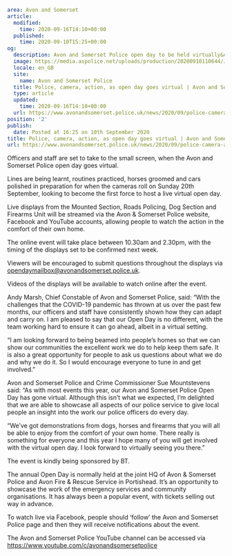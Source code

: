 ```yaml
area: Avon and Somerset
article:
  modified:
    time: 2020-09-16T14:10+00:00
  published:
    time: 2020-09-10T15:25+00:00
og:
  description: Avon and Somerset Police open day to be held virtually&#8230;
  image: https://media.aspolice.net/uploads/production/20200910110644/J15328_OpenDay_Faceebook_1200x628pixels_V4_LR.jpg
  locale: en_GB
  site:
    name: Avon and Somerset Police
  title: Police, camera, action, as open day goes virtual | Avon and Somerset Police
  type: article
  updated:
    time: 2020-09-16T14:10+00:00
  url: https://www.avonandsomerset.police.uk/news/2020/09/police-camera-action-as-open-day-goes-virtual/
position: '2'
publish:
  date: Posted at 16:25 on 10th September 2020
title: Police, camera, action, as open day goes virtual | Avon and Somerset Police
url: https://www.avonandsomerset.police.uk/news/2020/09/police-camera-action-as-open-day-goes-virtual/
```

Officers and staff are set to take to the small screen, when the Avon and Somerset Police open day goes virtual.

Lines are being learnt, routines practiced, horses groomed and cars polished in preparation for when the cameras roll on Sunday 20th September, looking to become the first force to host a live virtual open day.

Live displays from the Mounted Section, Roads Policing, Dog Section and Firearms Unit will be streamed via the Avon & Somerset Police website, Facebook and YouTube accounts, allowing people to watch the action in the comfort of their own home.

The online event will take place between 10.30am and 2.30pm, with the timing of the displays set to be confirmed next week.

Viewers will be encouraged to submit questions throughout the displays via opendaymailbox@avonandsomerset.police.uk.

Videos of the displays will be available to watch online after the event.

Andy Marsh, Chief Constable of Avon and Somerset Police, said: “With the challenges that the COVID-19 pandemic has thrown at us over the past few months, our officers and staff have consistently shown how they can adapt and carry on. I am pleased to say that our Open Day is no different, with the team working hard to ensure it can go ahead, albeit in a virtual setting.

“I am looking forward to being beamed into people’s homes so that we can show our communities the excellent work we do to help keep them safe. It is also a great opportunity for people to ask us questions about what we do and why we do it. So I would encourage everyone to tune in and get involved.”

Avon and Somerset Police and Crime Commissioner Sue Mountstevens said: “As with most events this year, our Avon and Somerset Police Open Day has gone virtual. Although this isn’t what we expected, I’m delighted that we are able to showcase all aspects of our police service to give local people an insight into the work our police officers do every day.

“We’ve got demonstrations from dogs, horses and firearms that you will all be able to enjoy from the comfort of your own home. There really is something for everyone and this year I hope many of you will get involved with the virtual open day. I look forward to virtually seeing you there.”

The event is kindly being sponsored by BT.

The annual Open Day is normally held at the joint HQ of Avon & Somerset Police and Avon Fire & Rescue Service in Portishead. It’s an opportunity to showcase the work of the emergency services and community organisations. It has always been a popular event, with tickets selling out way in advance.

To watch live via Facebook, people should ‘follow’ the Avon and Somerset Police page and then they will receive notifications about the event.

The Avon and Somerset Police YouTube channel can be accessed via https://www.youtube.com/c/avonandsomersetpolice
